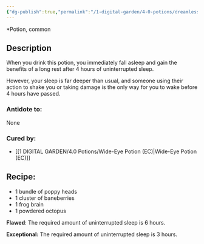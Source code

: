 ```yaml
---
{"dg-publish":true,"permalink":"/1-digital-garden/4-0-potions/dreamless-sleep-potion-2nd/"}
---
```


*Potion, common 

## Description
When you drink this potion, you immediately fall asleep and gain the benefits of a long rest after 4 hours of uninterrupted sleep. 

However, your sleep is far deeper than usual, and someone using their action to shake you or taking damage is the only way for you to wake before 4 hours have passed.

### Antidote to: 
None

### Cured by:
- [[1 DIGITAL GARDEN/4.0 Potions/Wide-Eye Potion (EC)\|Wide-Eye Potion (EC)]]

## Recipe:

- 1 bundle of poppy heads
- 1 cluster of baneberries
- 1 frog brain
- 1 powdered octopus


**Flawed**:
The required amount of uninterrupted sleep is 6 hours.

**Exceptional:** 
The required amount of uninterrupted sleep is 3 hours.